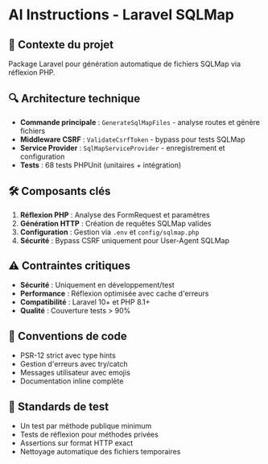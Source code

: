 # AI Instructions - Laravel SQLMap

## 🎯 Contexte du projet
Package Laravel pour génération automatique de fichiers SQLMap via réflexion PHP.

## 🔍 Architecture technique
- **Commande principale** : `GenerateSqlMapFiles` - analyse routes et génère fichiers
- **Middleware CSRF** : `ValidateCsrfToken` - bypass pour tests SQLMap
- **Service Provider** : `SqlMapServiceProvider` - enregistrement et configuration
- **Tests** : 68 tests PHPUnit (unitaires + intégration)

## 🛠️ Composants clés
1. **Réflexion PHP** : Analyse des FormRequest et paramètres
2. **Génération HTTP** : Création de requêtes SQLMap valides
3. **Configuration** : Gestion via `.env` et `config/sqlmap.php`
4. **Sécurité** : Bypass CSRF uniquement pour User-Agent SQLMap

## ⚠️ Contraintes critiques
- **Sécurité** : Uniquement en développement/test
- **Performance** : Réflexion optimisée avec cache d'erreurs
- **Compatibilité** : Laravel 10+ et PHP 8.1+
- **Qualité** : Couverture tests > 90%

## 🎨 Conventions de code
- PSR-12 strict avec type hints
- Gestion d'erreurs avec try/catch
- Messages utilisateur avec emojis
- Documentation inline complète

## 🧪 Standards de test
- Un test par méthode publique minimum
- Tests de réflexion pour méthodes privées
- Assertions sur format HTTP exact
- Nettoyage automatique des fichiers temporaires
